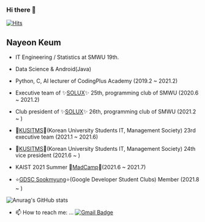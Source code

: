 ### Hi there 👋

[![Hits](https://hits.seeyoufarm.com/api/count/incr/badge.svg?url=https%3A%2F%2Fgithub.com%2FNayeonKeum&count_bg=%2379C83D&title_bg=%23555555&icon=&icon_color=%23E7E7E7&title=hits&edge_flat=false)](https://hits.seeyoufarm.com)


## Nayeon Keum
- IT Engineering / Statistics at SMWU 19th.

- Data Science & Android(Java)
- Python, C, AI lecturer of CodingPlus Academy (2019.2 ~ 2021.2)
- Executive team of ✨[SOLUX](https://solux.tistory.com/)✨ 25th, programming club of SMWU (2020.6 ~ 2021.2)
- Club president of ✨[SOLUX](https://solux.tistory.com/)✨ 26th, programming club of SMWU (2021.2 ~ )
- 💚[KUSITMS](https://cafe.naver.com/kusitms)💙(Korean University Students IT, Management Society) 23rd executive team (2021.1 ~ 2021.6)
- 💚[KUSITMS](https://cafe.naver.com/kusitms)💙(Korean University Students IT, Management Society) 24th vice president (2021.6 ~ )
- KAIST 2021 Summer 🏅[MadCamp](https://madcamp.io/)🏅(2021.6 ~ 2021.7)
- ⭐[GDSC Sookmyung](https://gdsc.community.dev/sookmyung-womens-university/)⭐(Google Developer Student Clubs) Member (2021.8 ~ )

![Anurag's GitHub stats](https://github-readme-stats.vercel.app/api?username=NayeonKeum&show_icons=true&theme=tokyonight)


- 📫 How to reach me: ...
[![Gmail Badge](https://img.shields.io/badge/Gmail-d14836?style=flat-square&logo=Gmail&logoColor=white&link=mailto:rmaskdus0208@gmail.com)](mailto:rmaskdus0208@gmail.com)



